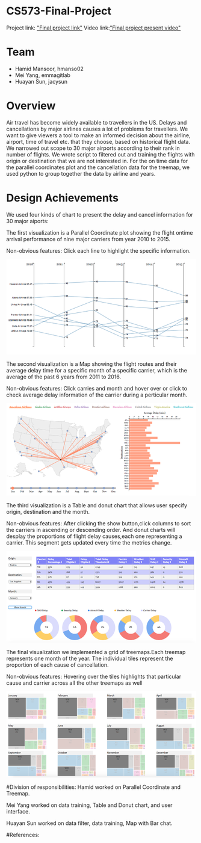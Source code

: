# CS573-Final-Project

Project link: ["Final project link"](https://hmanso02.github.io/CS573-Final-Project/)
Video link:["Final project present video"](https://youtu.be/7W7IEwE4C-I)

# Team

- Hamid Mansoor, hmanso02
- Mei Yang, emmagitlab
- Huayan Sun, jacysun


# Overview 

Air travel has become widely available to travellers in the US. Delays and cancellations by major airlines causes a lot of problems for travellers. We want to give viewers a tool to make an informed decision about the airline, airport, time of travel etc. that they choose, based on historical flight data. 
We narrowed out scope to 30 major airports according to their rank in number of flights.
We wrote script to filtered out and training the flights with origin or destination that we are not interested in. 
For the on time data for the parallel coordinates plot and the cancellation data for the treemap, we used python to group together the data by airline and years.


# Design Achievements
We used four kinds of chart to present the delay and cancel information for 30 major aiports:

The first visualization is a Parallel Coordinate plot showing the flight ontime arrival performance of nine major carriers from year 2010 to 2015.

Non-obvious features: Click each line to highlight the specific information.

![viz1](viz1.png)

The second visualization is a Map showing the flight routes and their average delay time for a specific month of a specific carrier, which is the average of the past 6 years from 2011 to 2016.

Non-obvious features: Click carries and month and hover over or click to check average delay information of the carrier during a perticular month.

![viz2](viz2.png)

The third visualization is a Table  and donut chart that allows user specify origin, destination and the month. 

Non-obvious features: After clicking the show button,click columns to sort the carriers in ascending or descending order. 
And donut charts will desplay the proportions of flight delay causes,each one representing a carrier. This segment gets updated every time the metrics change.

![viz3](viz3.png)

The final visualization we implemented a grid of treemaps.Each treemap represents one month of the year. The individual tiles represent the proportion of each cause of cancellation.  

Non-obvious features: Hovering over the tiles highlights that particular cause and carrier across all the other treemaps as well

![viz4](viz4.png)

#Division of responsibilities:
Hamid worked on Parallel Coordinate and Treemap.  

Mei Yang worked on data training, Table and Donut chart, and user interface.

Huayan Sun worked on data filter, data training, Map with Bar chat.

#References:



